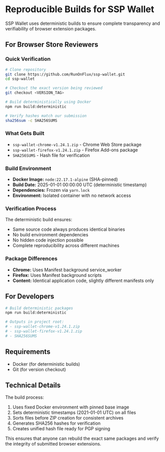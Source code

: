 # Reproducible Builds for SSP Wallet

SSP Wallet uses deterministic builds to ensure complete transparency and verifiability of browser extension packages.

## For Browser Store Reviewers

### Quick Verification

```bash
# Clone repository
git clone https://github.com/RunOnFlux/ssp-wallet.git
cd ssp-wallet

# Checkout the exact version being reviewed
git checkout <VERSION_TAG>

# Build deterministically using Docker
npm run build:deterministic

# Verify hashes match our submission
sha256sum -c SHA256SUMS
```

### What Gets Built

- `ssp-wallet-chrome-v1.24.1.zip` - Chrome Web Store package
- `ssp-wallet-firefox-v1.24.1.zip` - Firefox Add-ons package  
- `SHA256SUMS` - Hash file for verification

### Build Environment

- **Docker Image:** `node:22.17.1-alpine` (SHA-pinned)
- **Build Date:** 2025-01-01 00:00:00 UTC (deterministic timestamp)
- **Dependencies:** Frozen via `yarn.lock`
- **Environment:** Isolated container with no network access

### Verification Process

The deterministic build ensures:
- Same source code always produces identical binaries
- No build environment dependencies 
- No hidden code injection possible
- Complete reproducibility across different machines

### Package Differences

- **Chrome:** Uses Manifest background service_worker
- **Firefox:** Uses Manifest background scripts
- **Content:** Identical application code, slightly different manifests only

## For Developers

```bash
# Build deterministic packages
npm run build:deterministic

# Outputs in project root:
# - ssp-wallet-chrome-v1.24.1.zip
# - ssp-wallet-firefox-v1.24.1.zip  
# - SHA256SUMS
```

## Requirements

- Docker (for deterministic builds)
- Git (for version checkout)

## Technical Details

The build process:
1. Uses fixed Docker environment with pinned base image
2. Sets deterministic timestamps (2021-01-01 UTC) on all files
3. Sorts files before ZIP creation for consistent archives
4. Generates SHA256 hashes for verification
5. Creates unified hash file ready for PGP signing

This ensures that anyone can rebuild the exact same packages and verify the integrity of submitted browser extensions.